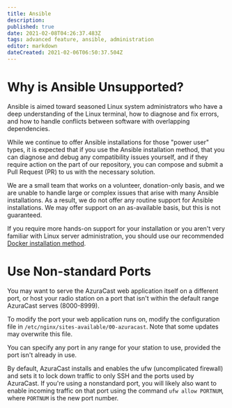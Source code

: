 ```yaml
---
title: Ansible
description: 
published: true
date: 2021-02-08T04:26:37.483Z
tags: advanced feature, ansible, administration
editor: markdown
dateCreated: 2021-02-06T06:50:37.504Z
---
```


# Why is Ansible Unsupported?

Ansible is aimed toward seasoned Linux system administrators who have a deep understanding of the Linux terminal, how to diagnose and fix errors, and how to handle conflicts between software with overlapping dependencies.

While we continue to offer Ansible installations for those "power user" types, it is expected that if you use the Ansible installation method, that you can diagnose and debug any compatibility issues yourself, and if they require action on the part of our repository, you can compose and submit a Pull Request (PR) to us with the necessary solution.

We are a small team that works on a volunteer, donation-only basis, and we are unable to handle large or complex issues that arise with many Ansible installations. As a result, we do not offer any routine support for Ansible installations. We may offer support on an as-available basis, but this is not guaranteed.

If you require more hands-on support for your installation or you aren't very familiar with Linux server administration, you should use our recommended [Docker installation method](/en/getting-started/installation/docker).

# Use Non-standard Ports

You may want to serve the AzuraCast web application itself on a different port, or host your radio station on a port that 
isn't within the default range AzuraCast serves (8000-8999).

To modify the port your web application runs on, modify the configuration file in `/etc/nginx/sites-available/00-azuracast`.
Note that some updates may overwrite this file.

You can specify any port in any range for your station to use, provided the port isn't already in use.

By default, AzuraCast installs and enables the ufw (uncomplicated firewall) and sets it to lock down traffic to only SSH 
and the ports used by AzuraCast. If you're using a nonstandard port, you will likely also want to enable incoming traffic
on that port using the command `ufw allow PORTNUM`, where `PORTNUM` is the new port number.	